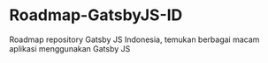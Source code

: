 # Roadmap-GatsbyJS-ID
Roadmap repository Gatsby JS Indonesia, temukan berbagai macam aplikasi menggunakan Gatsby JS
